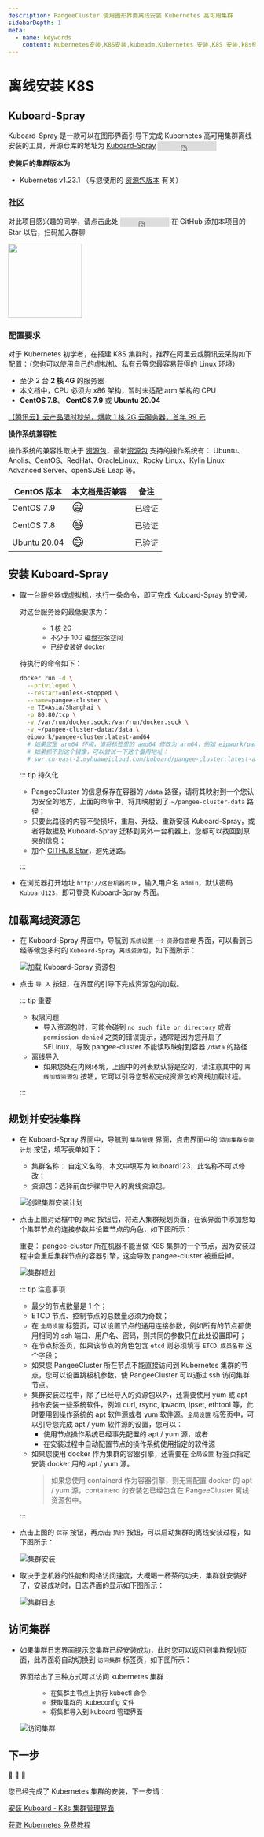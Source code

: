 ```yaml
---
description: PangeeCluster 使用图形界面离线安装 Kubernetes 高可用集群
sidebarDepth: 1
meta:
  - name: keywords
    content: Kubernetes安装,K8S安装,kubeadm,Kubernetes 安装,K8S 安装,k8s搭建
---
```


# 离线安装 K8S

## Kuboard-Spray

Kuboard-Spray 是一款可以在图形界面引导下完成 Kubernetes 高可用集群离线安装的工具，开源仓库的地址为 [Kuboard-Spray](https://github.com/opencmit/pangee-cluster)
<span><iframe style="display:inline-block;vertical-align:middle;" src="https://addons.kuboard.cn/downloads/github-star-pangee-cluster.html" frameborder="0" scrolling="0" width="120" height="20" title="GitHub"></iframe></span>

**安装后的集群版本为**

- Kubernetes v1.23.1 （与您使用的 [资源包版本](../support) 有关）

### 社区

对此项目感兴趣的同学，请点击此处 <span><iframe style="display:inline-block;vertical-align:middle;" src="https://addons.kuboard.cn/downloads/github-star-pangee-cluster.html" frameborder="0" scrolling="0" width="100" height="20" title="GitHub"></iframe></span> 在 GitHub 添加本项目的 Star 以后，扫码加入群聊

<p>
  <img src="https://addons.kuboard.cn/downloads/qr_code_pangee-cluster.jpg" style="width: 150px; height: 150px;"/>
</p>

### 配置要求

对于 Kubernetes 初学者，在搭建 K8S 集群时，推荐在阿里云或腾讯云采购如下配置：（您也可以使用自己的虚拟机、私有云等您最容易获得的 Linux 环境）

- 至少 2 台 **2 核 4G** 的服务器
- 本文档中，CPU 必须为 x86 架构，暂时未适配 arm 架构的 CPU
- **CentOS 7.8**、 **CentOS 7.9** 或 **Ubuntu 20.04**

[【腾讯云】云产品限时秒杀，爆款 1 核 2G 云服务器，首年 99 元](https://cloud.tencent.com/act/cps/redirect?redirect=1062&cps_key=2ee6baa049659f4713ddc55a51314372&from=console)

**操作系统兼容性**

操作系统的兼容性取决于 [资源包](/support/)，最新[资源包](/support/) 支持的操作系统有： Ubuntu、Anolis、CentOS、RedHat、OracleLinux、Rocky Linux、Kylin Linux Advanced Server、openSUSE Leap 等。

| CentOS 版本  | 本文档是否兼容                           | 备注   |
| ------------ | ---------------------------------------- | ------ |
| CentOS 7.9   | <span style="font-size: 24px;">😄</span> | 已验证 |
| CentOS 7.8   | <span style="font-size: 24px;">😄</span> | 已验证 |
| Ubuntu 20.04 | <span style="font-size: 24px;">😄</span> | 已验证 |

## 安装 Kuboard-Spray

- 取一台服务器或虚拟机，执行一条命令，即可完成 Kuboard-Spray 的安装。

  对这台服务器的最低要求为：
  <div style="font-size: 13px;margin-left: 40px;">

  - 1 核 2G
  - 不少于 10G 磁盘空余空间
  - 已经安装好 docker

  </div>

  待执行的命令如下：

  ```sh {6,7,8}
  docker run -d \
    --privileged \
    --restart=unless-stopped \
    --name=pangee-cluster \
    -e TZ=Asia/Shanghai \
    -p 80:80/tcp \
    -v /var/run/docker.sock:/var/run/docker.sock \
    -v ~/pangee-cluster-data:/data \
    eipwork/pangee-cluster:latest-amd64
    # 如果您是 arm64 环境，请将标签里的 amd64 修改为 arm64，例如 eipwork/pangee-cluster:latest-arm64
    # 如果抓不到这个镜像，可以尝试一下这个备用地址：
    # swr.cn-east-2.myhuaweicloud.com/kuboard/pangee-cluster:latest-amd64
  ```

  ::: tip 持久化

  - PangeeCluster 的信息保存在容器的 `/data` 路径，请将其映射到一个您认为安全的地方，上面的命令中，将其映射到了 `~/pangee-cluster-data` 路径；
  - 只要此路径的内容不受损坏，重启、升级、重新安装 Kuboard-Spray，或者将数据及 Kuboard-Spray 迁移到另外一台机器上，您都可以找回到原来的信息；
  - 加个 [GITHUB Star](https://github.com/opencmit/pangee-cluster)，避免迷路。

  :::

- 在浏览器打开地址 `http://这台机器的IP`，输入用户名 `admin`，默认密码 `Kuboard123`，即可登录 Kuboard-Spray 界面。

## 加载离线资源包

- 在 Kuboard-Spray 界面中，导航到 `系统设置` --> `资源包管理` 界面，可以看到已经等候您多时的 `Kuboard-Spray 离线资源包`，如下图所示：

  ![加载 Kuboard-Spray 资源包](./install-k8s.assets/pangee-cluster-01.png)

- 点击 `导 入` 按钮，在界面的引导下完成资源包的加载。

  ::: tip 重要

  - 权限问题
    - 导入资源包时，可能会碰到 `no such file or directory` 或者 `permission denied` 之类的错误提示，通常是因为您开启了 SELinux，导致 pangee-cluster 不能读取映射到容器 `/data` 的路径
  - 离线导入
    - 如果您处在内网环境，上图中的列表默认将是空的，请注意其中的 `离线加载资源包` 按钮，它可以引导您轻松完成资源包的离线加载过程。

  :::

## 规划并安装集群

- 在 Kuboard-Spray 界面中，导航到 `集群管理` 界面，点击界面中的 `添加集群安装计划` 按钮，填写表单如下：

  - 集群名称： 自定义名称，本文中填写为 kuboard123，此名称不可以修改；
  - 资源包：选择前面步骤中导入的离线资源包。

  ![创建集群安装计划](./install-k8s.assets/pangee-cluster-02.png)

- 点击上图对话框中的 `确定` 按钮后，将进入集群规划页面，在该界面中添加您每个集群节点的连接参数并设置节点的角色，如下图所示：

  重要： pangee-cluster 所在机器不能当做 K8S 集群的一个节点，因为安装过程中会重启集群节点的容器引擎，这会导致 pangee-cluster 被重启掉。

  ![集群规划](./install-k8s.assets/pangee-cluster-03.png)

  ::: tip 注意事项

  - 最少的节点数量是 1 个；
  - ETCD 节点、控制节点的总数量必须为奇数；
  - 在 `全局设置` 标签页，可以设置节点的通用连接参数，例如所有的节点都使用相同的 ssh 端口、用户名、密码，则共同的参数只在此处设置即可；
  - 在节点标签页，如果该节点的角色包含 `etcd` 则必须填写 `ETCD 成员名称` 这个字段；
  - 如果您 PangeeCluster 所在节点不能直接访问到 Kubernetes 集群的节点，您可以设置跳板机参数，使 PangeeCluster 可以通过 ssh 访问集群节点。
  - 集群安装过程中，除了已经导入的资源包以外，还需要使用 yum 或 apt 指令安装一些系统软件，例如 curl, rsync, ipvadm, ipset, ethtool 等，此时要用到操作系统的 apt 软件源或者 yum 软件源。`全局设置` 标签页中，可以引导您完成 apt / yum 软件源的设置，您可以：
    - 使用节点操作系统已经事先配置的 apt / yum 源，或者
    - 在安装过程中自动配置节点的操作系统使用指定的软件源
  - 如果您使用 docker 作为集群的容器引擎，还需要在 `全局设置` 标签页指定安装 docker 用的 apt / yum 源。
    > 如果您使用 containerd 作为容器引擎，则无需配置 docker 的 apt / yum 源，containerd 的安装包已经包含在 PangeeCluster 离线资源包中。

  :::

- 点击上图的 `保存` 按钮，再点击 `执行` 按钮，可以启动集群的离线安装过程，如下图所示：

  ![集群安装](./install-k8s.assets/pangee-cluster-04.png)

- 取决于您机器的性能和网络访问速度，大概喝一杯茶的功夫，集群就安装好了，安装成功时，日志界面的显示如下图所示：

  ![集群日志](./install-k8s.assets/pangee-cluster-05.png)

## 访问集群

- 如果集群日志界面提示您集群已经安装成功，此时您可以返回到集群规划页面，此界面将自动切换到 `访问集群` 标签页，如下图所示：

  界面给出了三种方式可以访问 kubernetes 集群：
  <div style="font-size: 13px;margin-left: 40px;">

  - 在集群主节点上执行 kubectl 命令
  - 获取集群的 .kubeconfig 文件
  - 将集群导入到 kuboard 管理界面

  </div>

  ![访问集群](./install-k8s.assets/pangee-cluster-06.png)

## 下一步

:tada: :tada: :tada:

您已经完成了 Kubernetes 集群的安装，下一步请：

<!-- <span v-on:click="$sendGaEvent('安装后求GitHub Star','安装后求GitHub Star','安装后求GitHub Star')"><a href="https://github.com/opencmit/kuboard-press" target="_blank">点击此处，给个GitHub Star</a></span>
支持一下吧，<StarCount></StarCount>这么多人都 star 了呢，怎么能少得了您呢？ -->

[安装 Kuboard - K8s 集群管理界面](https://kuboard.cn/install/v3/install-built-in.html)

[获取 Kubernetes 免费教程](https://kuboard.cn/learning/)

<!-- </div>
</StoryBook> -->
